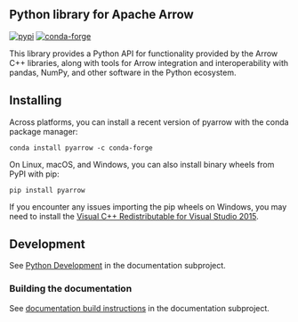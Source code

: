 <!---
  Licensed to the Apache Software Foundation (ASF) under one
  or more contributor license agreements.  See the NOTICE file
  distributed with this work for additional information
  regarding copyright ownership.  The ASF licenses this file
  to you under the Apache License, Version 2.0 (the
  "License"); you may not use this file except in compliance
  with the License.  You may obtain a copy of the License at

    http://www.apache.org/licenses/LICENSE-2.0

  Unless required by applicable law or agreed to in writing,
  software distributed under the License is distributed on an
  "AS IS" BASIS, WITHOUT WARRANTIES OR CONDITIONS OF ANY
  KIND, either express or implied.  See the License for the
  specific language governing permissions and limitations
  under the License.
-->

## Python library for Apache Arrow

[![pypi](https://img.shields.io/pypi/v/pyarrow.svg)](https://pypi.org/project/pyarrow/) [![conda-forge](https://img.shields.io/conda/vn/conda-forge/pyarrow.svg)](https://anaconda.org/conda-forge/pyarrow)

This library provides a Python API for functionality provided by the Arrow C++
libraries, along with tools for Arrow integration and interoperability with
pandas, NumPy, and other software in the Python ecosystem.

## Installing

Across platforms, you can install a recent version of pyarrow with the conda
package manager:

```shell
conda install pyarrow -c conda-forge
```

On Linux, macOS, and Windows, you can also install binary wheels from PyPI with
pip:

```shell
pip install pyarrow
```

If you encounter any issues importing the pip wheels on Windows, you may need
to install the [Visual C++ Redistributable for Visual Studio 2015][6].

## Development

See [Python Development][2] in the documentation subproject.

### Building the documentation

See [documentation build instructions][1] in the documentation subproject.

[1]: https://github.com/apache/arrow/blob/main/docs/source/developers/documentation.rst
[2]: https://github.com/apache/arrow/blob/main/docs/source/developers/python.rst
[3]: https://github.com/pandas-dev/pandas
[5]: https://arrow.apache.org/docs/latest/python/benchmarks.html
[6]: https://www.microsoft.com/en-us/download/details.aspx?id=48145